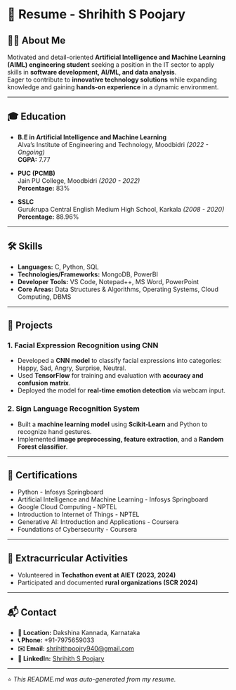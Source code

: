 # 📄 Resume - Shrihith S Poojary

## 👨‍💻 About Me
Motivated and detail-oriented **Artificial Intelligence and Machine Learning (AIML) engineering student** seeking a position in the IT sector to apply skills in **software development, AI/ML, and data analysis**.  
Eager to contribute to **innovative technology solutions** while expanding knowledge and gaining **hands-on experience** in a dynamic environment.

---

## 🎓 Education
- **B.E in Artificial Intelligence and Machine Learning**  
  Alva’s Institute of Engineering and Technology, Moodbidri *(2022 - Ongoing)*  
  **CGPA:** 7.77  

- **PUC (PCMB)**  
  Jain PU College, Moodbidri *(2020 - 2022)*  
  **Percentage:** 83%  

- **SSLC**  
  Gurukrupa Central English Medium High School, Karkala *(2008 - 2020)*  
  **Percentage:** 88.96%  

---

## 🛠 Skills
- **Languages:** C, Python, SQL  
- **Technologies/Frameworks:** MongoDB, PowerBI  
- **Developer Tools:** VS Code, Notepad++, MS Word, PowerPoint  
- **Core Areas:** Data Structures & Algorithms, Operating Systems, Cloud Computing, DBMS  

---

## 🚀 Projects
### 1. Facial Expression Recognition using CNN
- Developed a **CNN model** to classify facial expressions into categories: Happy, Sad, Angry, Surprise, Neutral.  
- Used **TensorFlow** for training and evaluation with **accuracy and confusion matrix**.  
- Deployed the model for **real-time emotion detection** via webcam input.  

### 2. Sign Language Recognition System
- Built a **machine learning model** using **Scikit-Learn** and Python to recognize hand gestures.  
- Implemented **image preprocessing, feature extraction**, and a **Random Forest classifier**.  

---

## 📜 Certifications
- Python - Infosys Springboard  
- Artificial Intelligence and Machine Learning - Infosys Springboard  
- Google Cloud Computing - NPTEL  
- Introduction to Internet of Things - NPTEL  
- Generative AI: Introduction and Applications - Coursera  
- Foundations of Cybersecurity - Coursera  

---

## 🌱 Extracurricular Activities
- Volunteered in **Techathon event at AIET (2023, 2024)**  
- Participated and documented **rural organizations (SCR 2024)**  

---

## 📬 Contact
- **📍 Location:** Dakshina Kannada, Karnataka  
- **📞 Phone:** +91-7975659033  
- **✉️ Email:** [shrihithpoojry940@gmail.com](mailto:shrihithpoojry940@gmail.com)  
- **🔗 LinkedIn:** [Shrihith S Poojary](https://www.linkedin.com/in/shrihithpoojary)  

---
⭐ *This README.md was auto-generated from my resume.*
